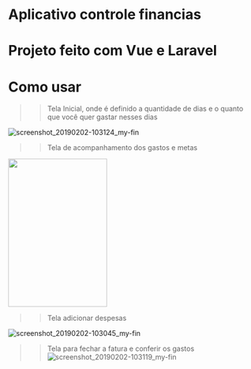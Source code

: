 # Aplicativo controle financias 

# Projeto feito com Vue e Laravel

# Como usar 

>> Tela Inicial, onde é definido a quantidade de dias e o quanto que você  quer gastar nesses dias 


![screenshot_20190202-103124_my-fin](https://user-images.githubusercontent.com/29661994/52164314-8bb0fe00-26d6-11e9-9475-edfcc67c1576.jpg=250x250)

>> Tela de acompanhamento dos gastos e metas

<img src="https://user-images.githubusercontent.com/29661994/52164327-c87cf500-26d6-11e9-8324-53aaedbc1ad4.jpg" width="200" height="300" />

>> Tela adicionar despesas

![screenshot_20190202-103045_my-fin](https://user-images.githubusercontent.com/29661994/52164340-e5b1c380-26d6-11e9-8237-34072f4e42da.jpg)

>> Tela para fechar a fatura e conferir os gastos 
![screenshot_20190202-103119_my-fin](https://user-images.githubusercontent.com/29661994/52164356-2f021300-26d7-11e9-92a3-f1782136f05f.jpg )
